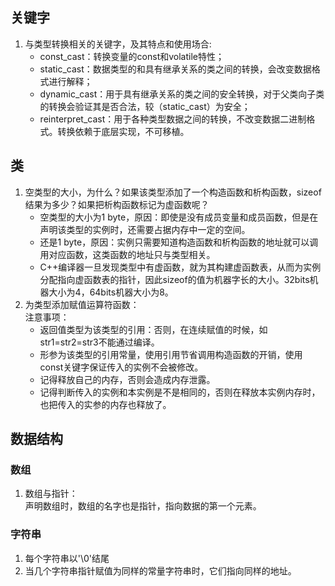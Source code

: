## 关键字
1. 与类型转换相关的关键字，及其特点和使用场合:
    - const_cast：转换变量的const和volatile特性；
    - static_cast：数据类型的和具有继承关系的类之间的转换，会改变数据格式进行解释；
    - dynamic_cast：用于具有继承关系的类之间的安全转换，对于父类向子类的转换会验证其是否合法，较（static_cast）为安全；
    - reinterpret_cast：用于各种类型数据之间的转换，不改变数据二进制格式。转换依赖于底层实现，不可移植。
## 类
1. 空类型的大小，为什么？如果该类型添加了一个构造函数和析构函数，sizeof结果为多少？如果把析构函数标记为虚函数呢？
    - 空类型的大小为1 byte，原因：即使是没有成员变量和成员函数，但是在声明该类型的实例时，还需要占据内存中一定的空间。
    - 还是1 byte，原因：实例只需要知道构造函数和析构函数的地址就可以调用对应函数，这类函数的地址只与类型相关。
    - C++编译器一旦发现类型中有虚函数，就为其构建虚函数表，从而为实例分配指向虚函数表的指针，因此sizeof的值为机器字长的大小。32bits机器大小为4，64bits机器大小为8。
2. 为类型添加赋值运算符函数：\
注意事项：
    - 返回值类型为该类型的引用：否则，在连续赋值的时候，如str1=str2=str3不能通过编译。
    - 形参为该类型的引用常量，使用引用节省调用构造函数的开销，使用const关键字保证传入的实例不会被修改。
    - 记得释放自己的内存，否则会造成内存泄露。
    - 记得判断传入的实例和本实例是不是相同的，否则在释放本实例内存时，也把传入的实参的内存也释放了。
## 数据结构
### 数组
1. 数组与指针：\
声明数组时，数组的名字也是指针，指向数据的第一个元素。
### 字符串
1. 每个字符串以'\0'结尾
2. 当几个字符串指针赋值为同样的常量字符串时，它们指向同样的地址。

